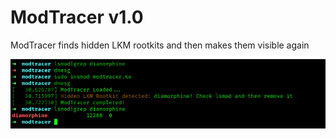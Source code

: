 # ModTracer v1.0
ModTracer finds hidden LKM rootkits and then makes them visible again

<p align="center"><img src="modtracer.png"></p>
